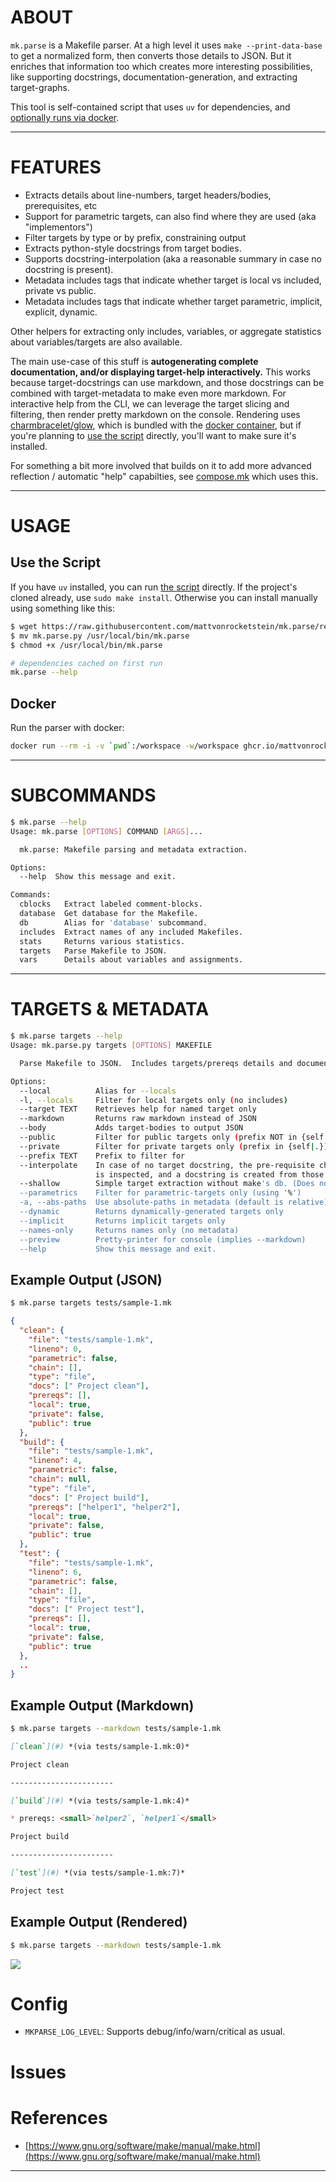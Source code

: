 # ABOUT

`mk.parse` is a Makefile parser.  At a high level it uses `make --print-data-base` to get a normalized form, then converts those details to JSON.  But it enriches that information too which creates more interesting possibilities, like supporting docstrings, documentation-generation, and extracting target-graphs.

This tool is self-contained script that uses `uv` for dependencies, and [optionally runs via docker](#docker).  

----------------------------------------

# FEATURES

* Extracts details about line-numbers, target headers/bodies, prerequisites, etc
* Support for parametric targets, can also find where they are used (aka "implementors")
* Filter targets by type or by prefix, constraining output
* Extracts python-style docstrings from target bodies.
* Supports docstring-interpolation (aka a reasonable summary in case no docstring is present).
* Metadata includes tags that indicate whether target is local vs included, private vs public.
* Metadata includes tags that indicate whether target parametric, implicit, explicit, dynamic.

Other helpers for extracting only includes, variables, or aggregate statistics about variables/targets are also available.

The main use-case of this stuff is **autogenerating complete documentation, and/or displaying target-help interactively.**  This works because target-docstrings can use markdown, and those docstrings can be combined with target-metadata to make even more markdown.  For interactive help from the CLI, we can leverage the target slicing and filtering, then render pretty markdown on the console.  Rendering uses [charmbracelet/glow](#), which is bundled with the [docker container](#docker), but if you're planning to [use the script](#use-the-script) directly, you'll want to make sure it's installed.

For something a bit more involved that builds on it to add more advanced reflection / automatic "help" capabilties, see [compose.mk](https://robot-wranglers.github.io/compose.mk/cli-help) which uses this.

----------------------------------------

# USAGE

## Use the Script 

If you have `uv` installed, you can run [the script](mk.parse.py) directly.  If the project's cloned already, use `sudo make install`.  Otherwise you can install manually using something like this:

```bash
$ wget https://raw.githubusercontent.com/mattvonrocketstein/mk.parse/refs/heads/v1.2.4/mk.parse.py
$ mv mk.parse.py /usr/local/bin/mk.parse
$ chmod +x /usr/local/bin/mk.parse

# dependencies cached on first run
mk.parse --help
```

## Docker

Run the parser with docker:

```bash 
docker run --rm -i -v `pwd`:/workspace -w/workspace ghcr.io/mattvonrocketstein/mk.parse:v1.2.4 targets Makefile
```

----------------------------------------

# SUBCOMMANDS

```bash
$ mk.parse --help
Usage: mk.parse [OPTIONS] COMMAND [ARGS]...

  mk.parse: Makefile parsing and metadata extraction.

Options:
  --help  Show this message and exit.

Commands:
  cblocks   Extract labeled comment-blocks.
  database  Get database for the Makefile.
  db        Alias for 'database' subcommand.
  includes  Extract names of any included Makefiles.
  stats     Returns various statistics.
  targets   Parse Makefile to JSON.
  vars      Details about variables and assignments.
```

----------------------------------------

# TARGETS & METADATA

```bash
$ mk.parse targets --help
Usage: mk.parse.py targets [OPTIONS] MAKEFILE

  Parse Makefile to JSON.  Includes targets/prereqs details and documentation.

Options:
  --local          Alias for --locals
  -l, --locals     Filter for local targets only (no includes)
  --target TEXT    Retrieves help for named target only
  --markdown       Returns raw markdown instead of JSON
  --body           Adds target-bodies to output JSON
  --public         Filter for public targets only (prefix NOT in {self|.})
  --private        Filter for private targets only (prefix in {self|.})
  --prefix TEXT    Prefix to filter for
  --interpolate    In case of no target docstring, the pre-requisite chain 
                   is inspected, and a docstring is created from those docstrings
  --shallow        Simple target extraction without make's db. (Does not process includes/macros)
  --parametrics    Filter for parametric-targets only (using '%')
  -a, --abs-paths  Use absolute-paths in metadata (default is relative)
  --dynamic        Returns dynamically-generated targets only
  --implicit       Returns implicit targets only
  --names-only     Returns names only (no metadata)
  --preview        Pretty-printer for console (implies --markdown)
  --help           Show this message and exit.
```

## Example Output (JSON)

```bash
$ mk.parse targets tests/sample-1.mk
```

```json
{
  "clean": {
    "file": "tests/sample-1.mk",
    "lineno": 0,
    "parametric": false,
    "chain": [],
    "type": "file",
    "docs": [" Project clean"],
    "prereqs": [],
    "local": true,
    "private": false,
    "public": true
  },
  "build": {
    "file": "tests/sample-1.mk",
    "lineno": 4,
    "parametric": false,
    "chain": null,
    "type": "file",
    "docs": [" Project build"],
    "prereqs": ["helper1", "helper2"],
    "local": true,
    "private": false,
    "public": true
  },
  "test": {
    "file": "tests/sample-1.mk",
    "lineno": 6,
    "parametric": false,
    "chain": [],
    "type": "file",
    "docs": [" Project test"],
    "prereqs": [],
    "local": true,
    "private": false,
    "public": true
  },
  ..
}
```

## Example Output (Markdown)

```bash
$ mk.parse targets --markdown tests/sample-1.mk
```

```markdown
[`clean`](#) *(via tests/sample-1.mk:0)*

Project clean

-----------------------

[`build`](#) *(via tests/sample-1.mk:4)*

* prereqs: <small>`helper2`, `helper1`</small>

Project build

-----------------------

[`test`](#) *(via tests/sample-1.mk:7)*

Project test
```

## Example Output (Rendered)

```bash
$ mk.parse targets --markdown tests/sample-1.mk
```

<img src=docs/img/example1.png>

# Config 

* `MKPARSE_LOG_LEVEL`: Supports debug/info/warn/critical as usual.

# Issues

# References

* [https://www.gnu.org/software/make/manual/make.html](https://www.gnu.org/software/make/manual/make.html)

----------------------------------------
